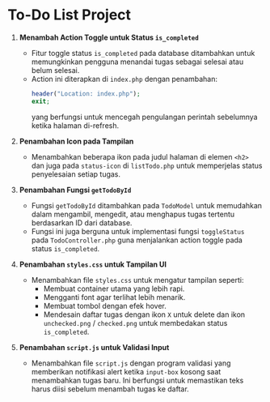 # To-Do List Project

1. **Menambah Action Toggle untuk Status `is_completed`**
   - Fitur toggle status `is_completed` pada database ditambahkan untuk memungkinkan pengguna menandai tugas sebagai selesai atau belum selesai.
   - Action ini diterapkan di `index.php` dengan penambahan:
     ```php
     header("Location: index.php");
     exit;
     ```
     yang berfungsi untuk mencegah pengulangan perintah sebelumnya ketika halaman di-refresh.

2. **Penambahan Icon pada Tampilan**
   - Menambahkan beberapa ikon pada judul halaman di elemen `<h2>` dan juga pada `status-icon` di `listTodo.php` untuk memperjelas status penyelesaian setiap tugas.

3. **Penambahan Fungsi `getTodoById`**
   - Fungsi `getTodoById` ditambahkan pada `TodoModel` untuk memudahkan dalam mengambil, mengedit, atau menghapus tugas tertentu berdasarkan ID dari database.
   - Fungsi ini juga berguna untuk implementasi fungsi `toggleStatus` pada `TodoController.php` guna menjalankan action toggle pada status `is_completed`.

4. **Penambahan `styles.css` untuk Tampilan UI**
   - Menambahkan file `styles.css` untuk mengatur tampilan seperti:
     - Membuat container utama yang lebih rapi.
     - Mengganti font agar terlihat lebih menarik.
     - Membuat tombol dengan efek hover.
     - Mendesain daftar tugas dengan ikon `X` untuk delete dan ikon `unchecked.png` / `checked.png` untuk membedakan status `is_completed`.

5. **Penambahan `script.js` untuk Validasi Input**
   - Menambahkan file `script.js` dengan program validasi yang memberikan notifikasi alert ketika `input-box` kosong saat menambahkan tugas baru. Ini berfungsi untuk memastikan teks harus diisi sebelum menambah tugas ke daftar.
